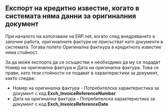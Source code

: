 ## Експорт на кредитно известие, когато в системата няма данни за оригиналния документ

При началото на използване на ERP.net,  когато след внедряването е започне работа, оригиналните фактури не присъстват като документи в системата. Тогава полето Оригинална факткура в кредитното известие няма стойност. 

За да може експорта да се осъществи е необходимо да му се подадат Номер на оригинална фактура и Дата на оригинална фактура. Това се прави, като тези стойности се подават в характеристики за документ, както следва:



- Номер на оригинална фактура - Потребителска характеристика за документ с код **Exch_InvoiceReferenceNumber**
- Дата на оригинална фактура - Потребителска характеристика за документ с код **Exch_InvoiceReferenceDate**

